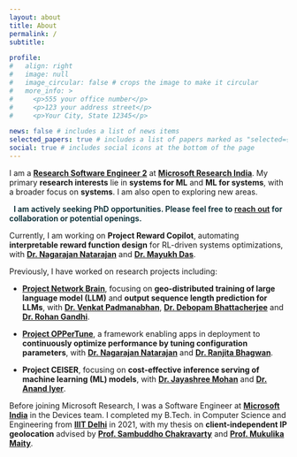 ```yaml
---
layout: about
title: About
permalink: /
subtitle:

profile:
#   align: right
#   image: null
#   image_circular: false # crops the image to make it circular
#   more_info: >
#     <p>555 your office number</p>
#     <p>123 your address street</p>
#     <p>Your City, State 12345</p>

news: false # includes a list of news items
selected_papers: true # includes a list of papers marked as "selected={true}"
social: true # includes social icons at the bottom of the page
---
```


I am a **[Research Software Engineer 2](https://www.microsoft.com/en-us/research/people/karantandon)** at **[Microsoft Research India](https://www.microsoft.com/en-us/research/lab/microsoft-research-india)**. My primary **research interests** lie in **systems for ML** and **ML for systems**, with a broader focus on **systems**. I am also open to exploring new areas.

<div class="phd alert alert-info mb-4 text-center" role="alert">
    <p class="mb-0">
        <i class="fa-solid fa-bullhorn"></i>
        &nbsp;
        <b>
            I am actively seeking PhD opportunities.
            Please feel free to <a href="mailto:karan2dec@gmail.com">reach out</a> for collaboration or potential openings.
        </b>
    </p>
</div>
<style>
    .phd b, .phd i {
        color: #032830;
        font-weight: 600;
    }

    .phd a {
        color: #032830;
        text-decoration: underline;
    }
</style>

Currently, I am working on **Project Reward Copilot**, automating **interpretable reward function design** for RL-driven systems optimizations, with **[Dr. Nagarajan Natarajan](https://www.microsoft.com/en-us/research/people/nagarajn)** and **[Dr. Mayukh Das](https://www.microsoft.com/en-us/research/people/mayukhdas)**.

Previously, I have worked on research projects including:

- **[Project Network Brain](https://www.microsoft.com/en-us/research/project/netbrain)**, focusing on **geo-distributed training of large language model (LLM)** and **output sequence length prediction for LLMs**, with **[Dr. Venkat Padmanabhan](https://www.microsoft.com/en-us/research/people/padmanab)**, **[Dr. Debopam Bhattacherjee](https://www.microsoft.com/en-us/research/people/debopamb)** and **[Dr. Rohan Gandhi](https://www.microsoft.com/en-us/research/people/rohangandhi)**.

- **[Project OPPerTune](https://www.microsoft.com/en-us/research/project/oppertune)**, a framework enabling apps in deployment to **continuously optimize performance by tuning configuration parameters**, with **[Dr. Nagarajan Natarajan](https://www.microsoft.com/en-us/research/people/nagarajn)** and **[Dr. Ranjita Bhagwan](https://scholar.google.co.in/citations?user=xhbf6_oAAAAJ)**.

- **Project CEISER**, focusing on **cost-effective inference serving of machine learning (ML) models**, with **[Dr. Jayashree Mohan](https://www.microsoft.com/en-us/research/people/jamohan)** and **[Dr. Anand Iyer](https://www.anand-iyer.com)**.

Before joining Microsoft Research, I was a Software Engineer at **[Microsoft India](https://www.microsoft.com/en-in/msidc)** in the Devices team. I completed my B.Tech. in Computer Science and Engineering from **[IIIT Delhi](https://www.iiitd.ac.in)** in 2021, with my thesis on **client-independent IP geolocation** advised by **[Prof. Sambuddho Chakravarty](https://www.iiitd.ac.in/sambuddho)** and **[Prof. Mukulika Maity](https://www.iiitd.ac.in/mukulika)**.
